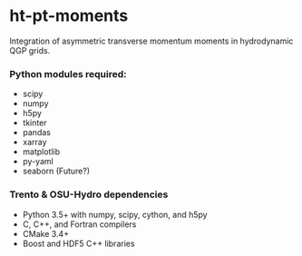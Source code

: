 # ht-pt-moments
Integration of asymmetric transverse momentum moments in hydrodynamic QGP grids.

### Python modules required:

* scipy
* numpy
* h5py
* tkinter
* pandas
* xarray
* matplotlib
* py-yaml
* seaborn (Future?)

### Trento & OSU-Hydro dependencies

* Python 3.5+ with numpy, scipy, cython, and h5py
* C, C++, and Fortran compilers
* CMake 3.4+
* Boost and HDF5 C++ libraries

